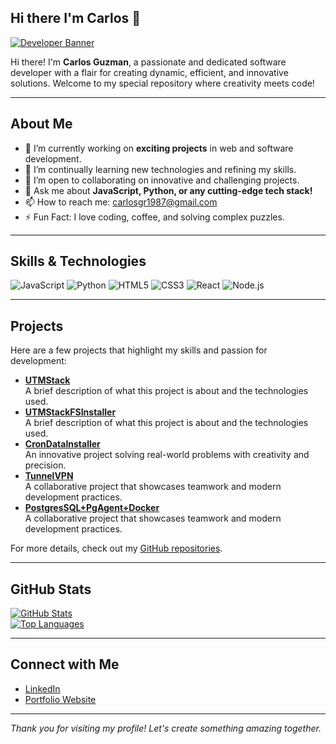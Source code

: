 ## Hi there I'm Carlos 👋

[![Developer Banner](https://source.unsplash.com/featured/?developer)](https://github.com/karlbrown87)

Hi there! I'm **Carlos Guzman**, a passionate and dedicated software developer with a flair for creating dynamic, efficient, and innovative solutions. Welcome to my special repository where creativity meets code!

---

## About Me

- 🔭 I’m currently working on **exciting projects** in web and software development.
- 🌱 I’m continually learning new technologies and refining my skills.
- 🤝 I’m open to collaborating on innovative and challenging projects.
- 💬 Ask me about **JavaScript, Python, or any cutting-edge tech stack!**
- 📫 How to reach me: [carlosgr1987@gmail.com](mailto:carlosgr1987@gmail.com)
- ⚡ Fun Fact: I love coding, coffee, and solving complex puzzles.

---

## Skills & Technologies

![JavaScript](https://img.shields.io/badge/JavaScript-F7DF1E?style=flat&logo=javascript&logoColor=000)
![Python](https://img.shields.io/badge/Python-3776AB?style=flat&logo=python&logoColor=fff)
![HTML5](https://img.shields.io/badge/HTML5-E34F26?style=flat&logo=html5&logoColor=fff)
![CSS3](https://img.shields.io/badge/CSS3-1572B6?style=flat&logo=css3&logoColor=fff)
![React](https://img.shields.io/badge/React-20232A?style=flat&logo=react&logoColor=61DAFB)
![Node.js](https://img.shields.io/badge/Node.js-339933?style=flat&logo=nodedotjs&logoColor=fff)

---

## Projects

Here are a few projects that highlight my skills and passion for development:

- **[UTMStack](https://github.com/utmstack/UTMStack)**  
  A brief description of what this project is about and the technologies used.
- **[UTMStackFSInstaller](https://github.com/karlbrown87/UTMStackFSInstaller)**  
  A brief description of what this project is about and the technologies used.
- **[CronDataInstaller](https://github.com/karlbrown87/CronDataInstaller)**  
  An innovative project solving real-world problems with creativity and precision.
- **[TunnelVPN](https://github.com/karlbrown87/TunnelVPN)**  
  A collaborative project that showcases teamwork and modern development practices.
- **[PostgresSQL+PgAgent+Docker](https://github.com/karlbrown87/PostgreSQL-PgAgent)**  
  A collaborative project that showcases teamwork and modern development practices.
  
For more details, check out my [GitHub repositories](https://github.com/karlbrown87?tab=repositories).

---

## GitHub Stats

[![GitHub Stats](https://github-readme-stats.vercel.app/api?username=yourusername&show_icons=true&theme=radical)](https://github.com/karlbrown87)  
[![Top Languages](https://github-readme-stats.vercel.app/api/top-langs/?username=yourusername&layout=compact&theme=radical)](https://github.com/karlbrown87)

---

## Connect with Me

- [LinkedIn](https://ee.linkedin.com/in/carlos-guzm%C3%A1n-7353a79b)
- [Portfolio Website](https://utmstack.com)

---

*Thank you for visiting my profile! Let's create something amazing together.*
